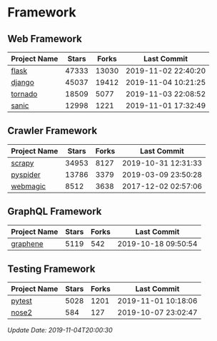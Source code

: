 # Framework

## Web Framework

| Project Name | Stars | Forks | Last Commit |
| ------------ | ----- | ----- | ----------- |
| [flask](https://github.com/pallets/flask) | 47333 | 13030 | 2019-11-02 22:40:20 |
| [django](https://github.com/django/django) | 45037 | 19412 | 2019-11-04 10:21:25 |
| [tornado](https://github.com/tornadoweb/tornado) | 18509 | 5077 | 2019-11-03 22:08:52 |
| [sanic](https://github.com/huge-success/sanic) | 12998 | 1221 | 2019-11-01 17:32:49 |

## Crawler Framework

| Project Name | Stars | Forks | Last Commit |
| ------------ | ----- | ----- | ----------- |
| [scrapy](https://github.com/scrapy/scrapy) | 34953 | 8127 | 2019-10-31 12:31:33 |
| [pyspider](https://github.com/binux/pyspider) | 13786 | 3379 | 2019-03-09 23:50:28 |
| [webmagic](https://github.com/code4craft/webmagic) | 8512 | 3638 | 2017-12-02 02:57:06 |

## GraphQL Framework

| Project Name | Stars | Forks | Last Commit |
| ------------ | ----- | ----- | ----------- |
| [graphene](https://github.com/graphql-python/graphene) | 5119 | 542 | 2019-10-18 09:50:54 |

## Testing Framework

| Project Name | Stars | Forks | Last Commit |
| ------------ | ----- | ----- | ----------- |
| [pytest](https://github.com/pytest-dev/pytest) | 5028 | 1201 | 2019-11-01 10:18:06 |
| [nose2](https://github.com/nose-devs/nose2) | 584 | 127 | 2019-10-07 23:02:47 |

*Update Date: 2019-11-04T20:00:30*